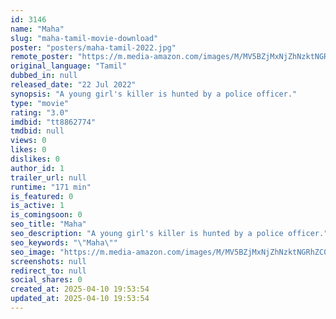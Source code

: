 ```yaml
---
id: 3146
name: "Maha"
slug: "maha-tamil-movie-download"
poster: "posters/maha-tamil-2022.jpg"
remote_poster: "https://m.media-amazon.com/images/M/MV5BZjMxNjZhNzktNGRhZC00YzNmLWEwZTMtN2NhMWZjZjJkYTVlXkEyXkFqcGdeQXVyMTY0MDk0NjE3._V1_SX300.jpg"
original_language: "Tamil"
dubbed_in: null
released_date: "22 Jul 2022"
synopsis: "A young girl's killer is hunted by a police officer."
type: "movie"
rating: "3.0"
imdbid: "tt8862774"
tmdbid: null
views: 0
likes: 0
dislikes: 0
author_id: 1
trailer_url: null
runtime: "171 min"
is_featured: 0
is_active: 1
is_comingsoon: 0
seo_title: "Maha"
seo_description: "A young girl's killer is hunted by a police officer."
seo_keywords: "\"Maha\""
seo_image: "https://m.media-amazon.com/images/M/MV5BZjMxNjZhNzktNGRhZC00YzNmLWEwZTMtN2NhMWZjZjJkYTVlXkEyXkFqcGdeQXVyMTY0MDk0NjE3._V1_SX300.jpg"
screenshots: null
redirect_to: null
social_shares: 0
created_at: 2025-04-10 19:53:54
updated_at: 2025-04-10 19:53:54
---
```


